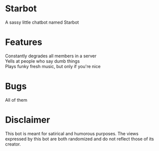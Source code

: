 # Starbot
A sassy little chatbot named Starbot

# Features
Constantly degrades all members in a server  
Yells at people who say dumb things  
Plays funky fresh music, but only if you're nice  

# Bugs
All of them

# Disclaimer
This bot is meant for satirical and humorous purposes. The views expressed by this bot are both randomized and do not reflect those of its creator.
